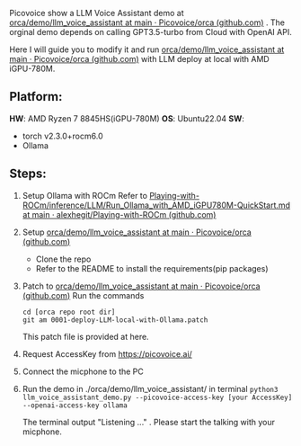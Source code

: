 
Picovoice show a LLM Voice Assistant demo at [orca/demo/llm_voice_assistant at main · Picovoice/orca (github.com)](https://github.com/Picovoice/orca/tree/main/demo/llm_voice_assistant) . The orginal demo depends on calling GPT3.5-turbo from Cloud with OpenAI API. 

Here I will guide you to modify it and run [orca/demo/llm_voice_assistant at main · Picovoice/orca (github.com)](https://github.com/Picovoice/orca/tree/main/demo/llm_voice_assistant) with LLM deploy at local with AMD iGPU-780M.

## Platform:
**HW**: AMD Ryzen 7 8845HS(iGPU-780M)
**OS**: Ubuntu22.04
**SW**: 
- torch v2.3.0+rocm6.0
- Ollama
## Steps:
1. Setup Ollama with ROCm
	 Refer to [Playing-with-ROCm/inference/LLM/Run_Ollama_with_AMD_iGPU780M-QuickStart.md at main · alexhegit/Playing-with-ROCm (github.com)](https://github.com/alexhegit/Playing-with-ROCm/blob/main/inference/LLM/Run_Ollama_with_AMD_iGPU780M-QuickStart.md) 

2. Setup  [orca/demo/llm_voice_assistant at main · Picovoice/orca (github.com)](https://github.com/Picovoice/orca/tree/main/demo/llm_voice_assistant) 
	- Clone the repo
	- Refer to the README to install the requirements(pip packages)

3. Patch to  [orca/demo/llm_voice_assistant at main · Picovoice/orca (github.com)](https://github.com/Picovoice/orca/tree/main/demo/llm_voice_assistant) 
   Run the commands
	 ```
	 cd [orca repo root dir]
	 git am 0001-deploy-LLM-local-with-Ollama.patch
	 ```
   This patch file is provided at here.

4. Request AccessKey from https://picovoice.ai/ 

5. Connect the micphone to the PC

6.  Run the demo in ./orca/demo/llm_voice_assistant/ in terminal
	`python3 llm_voice_assistant_demo.py --picovoice-access-key [your AccessKey] --openai-access-key ollama` 
	
	The terminal output "Listening ..." . Please start the talking with your micphone. 


